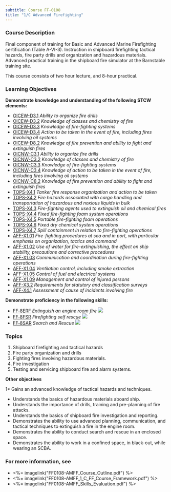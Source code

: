 ```yaml
---
subtitle: Course FF-0108
title: "1/C Advanced Firefighting"
---
```


### Course Description

Final component of training for Basic and Advanced Marine Firefighting certification (Table A-VI-3). Instruction in shipboard firefighting tactical hazards, fire party drills and organization and hazardous materials. Advanced practical training in the shipboard fire simulator at the Barnstable training site.

This course consists of two hour lecture, and 8-hour practical.


### Learning Objectives

**Demonstrate knowledge and understanding of the following STCW elements:**

* [OICEW-D3.1]({{site.baseurl}}/tables/31.html#OICEW-D3.1) *Ability to organize fire drills*
* [OICEW-D3.2]({{site.baseurl}}/tables/31.html#OICEW-D3.2) *Knowledge of classes and chemistry of fire*
* [OICEW-D3.3]({{site.baseurl}}/tables/31.html#OICEW-D3.3) *Knowledge of fire-fighting systems*
* [OICEW-D3.4]({{site.baseurl}}/tables/31.html#OICEW-D3.4) *Action to be taken in the event of fire, including fires involving oil systems*
* [OICEW-D8.2]({{site.baseurl}}/tables/31.html#OICEW-D8.2) *Knowledge of fire prevention and ability to fight and extinguish fires*
* [OICNW-C3.1]({{site.baseurl}}/tables/21.html#OICNW-C3.1) *Ability to organize fire drills*
* [OICNW-C3.2]({{site.baseurl}}/tables/21.html#OICNW-C3.2) *Knowledge of classes and chemistry of fire*
* [OICNW-C3.3]({{site.baseurl}}/tables/21.html#OICNW-C3.3) *Knowledge of fire-fighting systems*
* [OICNW-C3.4]({{site.baseurl}}/tables/21.html#OICNW-C3.4) *Knowledge of action to be taken in the event of fire, including fires involving oil systems*
* [OICNW-C8.2]({{site.baseurl}}/tables/21.html#OICNW-C8.2) *Knowledge of fire prevention and ability to fight and extinguish fires*
* [TOPS-X4.1]({{site.baseurl}}/tables/5111.html#TOPS-X4.1) *Tanker fire response organization and action to be taken*
* [TOPS-X4.2]({{site.baseurl}}/tables/5111.html#TOPS-X4.2) *Fire hazards associated with cargo handling and transportation of hazardous and noxious liquids in bulk*
* [TOPS-X4.3]({{site.baseurl}}/tables/5111.html#TOPS-X4.3) *Fire-fighting agents used to extinguish oil and chemical fires*
* [TOPS-X4.4]({{site.baseurl}}/tables/5111.html#TOPS-X4.4) *Fixed fire-fighting foam system operations*
* [TOPS-X4.5]({{site.baseurl}}/tables/5111.html#TOPS-X4.5) *Portable fire-fighting foam operations*
* [TOPS-X4.6]({{site.baseurl}}/tables/5111.html#TOPS-X4.6) *Fixed dry chemical system operations*
* [TOPS-X4.7]({{site.baseurl}}/tables/5111.html#TOPS-X4.7) *Spill containment in relation to fire-fighting operations*
* [AFF-X1.01]({{site.baseurl}}/tables/63.html#AFF-X1.01) *Fire-fighting procedures at sea and in port, with particular emphasis on organization, tactics and command*
* [AFF-X1.02]({{site.baseurl}}/tables/63.html#AFF-X1.02) *Use of water for fire-extinguishing, the effect on ship stability, precautions and corrective procedures*
* [AFF-X1.03]({{site.baseurl}}/tables/63.html#AFF-X1.03) *Communication and coordination during fire-fighting operations*
* [AFF-X1.04]({{site.baseurl}}/tables/63.html#AFF-X1.04) *Ventilation control, including smoke extraction*
* [AFF-X1.05]({{site.baseurl}}/tables/63.html#AFF-X1.05) *Control of fuel and electrical systems*
* [AFF-X1.09]({{site.baseurl}}/tables/63.html#AFF-X1.09) *Management and control of injured persons*
* [AFF-X3.2]({{site.baseurl}}/tables/63.html#AFF-X3.2) *Requirements for statutory and classification surveys*
* [AFF-X4.1]({{site.baseurl}}/tables/63.html#AFF-X4.1) *Assessment of cause of incidents involving fire*

**Demonstrate proficiency in the following skills:**

* [FF‑8ERF]( {{site.baseurl}}/assessments/Common/FF-8ERF) *Extinguish an engine room fire* ![]({{site.baseurl}}/assets/images/new.jpg)
* [FF‑8FSR]( {{site.baseurl}}/assessments/Common/FF-8FSR) *Firefighting self rescue* ![]({{site.baseurl}}/assets/images/new.jpg)
* [FF‑8SAR]( {{site.baseurl}}/assessments/Common/FF-8SAR) *Search and Rescue* ![]({{site.baseurl}}/assets/images/new.jpg)

### Topics

1.	Shipboard firefighting and tactical hazards
2.	Fire party organization and drills 
3.	Fighting fires involving hazardous materials. 
4.	Fire investigation
5.	Testing and servicing shipboard fire and alarm systems.



**Other objectives**


1*	Gains an advanced knowledge of tactical hazards and techniques.
*	Understands the basics of hazardous materials aboard ship.
*	Understands the importance of drills, training and pre-planning of fire attacks.
*	Understands the basics of shipboard fire investigation and reporting.
*	Demonstrates the ability to use advanced planning, communication, and tactical techniques to extinguish a fire in the engine room.
*	Demonstrates the ability to conduct search and rescue in an enclosed space.
*	Demonstrates the ability to work in a confined space, in black-out, while wearing an SCBA.

### For more information, see 

* <%= imagelink("FF0108-AMFF_Course_Outline.pdf") %> 
* <%= imagelink("FF0108-AMFF_1_C_FF_Course_Framework.pdf") %> 
* <%= imagelink("FF0108-AMFF_Skills_Evaluation.pdf") %> 



